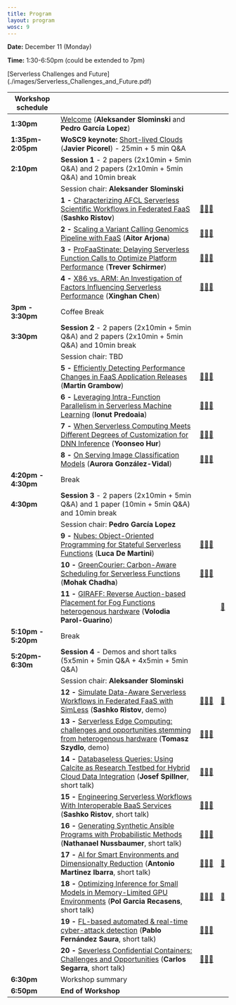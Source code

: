 ```yaml
---
title: Program 
layout: program
wosc: 9
---
```


**Date:** December 11 (Monday)

**Time:** 1:30-6:50pm (could be extended to 7pm)

[Serverless Challenges and Future] (./images/Serverless_Challenges_and_Future.pdf)

| Workshop schedule  | | | |
| --- | --- | --- | --- |
| **1:30pm** | [Welcome](https://docs.google.com/presentation/d/1EK5MTlJJcjWCKNWwkaYs8drKcAmpsUmQQAFbktnmwVo/edit?usp=sharing) (**Aleksander Slominski** and **Pedro García Lopez**) | | |
| **1:35pm-2:05pm** | **WoSC9 keynote:** [Short-lived Clouds](./keynotes) (**Javier Picorel**) - 25min + 5 min Q&A  | | |
| **2:10pm** | **Session 1** - 2 papers (2x10min + 5min Q&A) and 2 papers (2x10min + 5min Q&A) and 10min break| | |
| | Session chair: **Aleksander Slominski**| | |
| | **1 -** [Characterizing AFCL Serverless Scientific Workflows in Federated FaaS](./papers/p1) (**Sashko Ristov**) | [👨🏻‍🏫](./presentations/p1.pdf) | |
| | **2 -** [Scaling a Variant Calling Genomics Pipeline with FaaS](./papers/p2) (**Aitor Arjona**) | [👨🏻‍🏫](./presentations/p2.pdf)| |
| | **3 -** [ProFaaStinate: Delaying Serverless Function Calls to Optimize Platform Performance](./papers/p3) (**Trever Schirmer**)|  [👨🏻‍🏫](./presentations/p3.pdf)| |
| | **4 -** [X86 vs. ARM: An Investigation of Factors Influencing Serverless Performance](./papers/p4) (**Xinghan Chen**) |[👨🏻‍🏫](./presentations/p4.pdf) | |
| **3pm - 3:30pm** | Coffee Break | | |
| **3:30pm** | **Session 2** - 2 papers (2x10min + 5min Q&A) and 2 papers (2x10min + 5min Q&A) and 10min break | | |
| | Session chair: TBD| | |
| | **5 -** [Efficiently Detecting Performance Changes in FaaS Application Releases](./papers/p5) (**Martin Grambow**)|[👨🏻‍🏫](./presentations/p5.pdf) | |
| | **6 -** [Leveraging Intra-Function Parallelism in Serverless Machine Learning](./papers/p6)  (**Ionut Predoaia**) | [👨🏻‍🏫](./presentations/p6.pdf)| |
| | **7 -** [When Serverless Computing Meets Different Degrees of Customization for DNN Inference](./papers/p7) (**Yoonseo Hur**) |[👨🏻‍🏫](./presentations/p7.pdf) | |
| | **8 -** [On Serving Image Classification Models](./papers/p8) (**Aurora González-Vidal**) | [👨🏻‍🏫](./presentations/p8.pdf)| |
| **4:20pm - 4:30pm** | Break | | |
| **4:30pm** | **Session 3** - 2 papers (2x10min + 5min Q&A) and 1 paper (10min +  5min Q&A) and 10min break| | |
| | Session chair: **Pedro García Lopez**| | |
| | **9 -** [Nubes: Object-Oriented Programming for Stateful Serverless Functions](./papers/p9) (**Luca De Martini**) | [👨🏻‍🏫](./presentations/p9.pdf)| |
| | **10 -** [GreenCourier: Carbon-Aware Scheduling for Serverless Functions](./papers/p10) (**Mohak Chadha**)| [👨🏻‍🏫](./presentations/p10.pdf)| |
| | **11 -** [GIRAFF: Reverse Auction-based Placement for Fog Functions heterogenous hardware](./papers/p11) (**Volodia Parol-Guarino**) | | [🎥](https://www.youtube.com/watch?v=wNig7v7Ju1E) |
| **5:10pm - 5:20pm** | Break | | |
| **5:20pm-6:30m** | **Session 4** - Demos and short talks (5x5min + 5min Q&A +  4x5min + 5min Q&A) | | |
| | Session chair: **Aleksander Slominski**| | |
| | **12 -** [Simulate Data-Aware Serverless Workflows in Federated FaaS with SimLess](./demos/d12) (**Sashko Ristov**, demo)|[👨🏻‍🏫](./presentations/d12.pdf) | [🎥](https://www.youtube.com/watch?v=zHwG1r9KxzU) |
| | **13 -** [Serverless Edge Computing: challenges and opportunities stemming from heterogenous hardware](./demos/d13) (**Tomasz Szydlo**, demo) |[👨🏻‍🏫](./presentations/d13.pdf) |  |
| | **14 -** [Databaseless Queries: Using Calcite as Research Testbed for Hybrid Cloud Data Integration](./demos/d14) (**Josef Spillner**, short talk)| [👨🏻‍🏫](./presentations/d14.pdf)|  |
| | **15 -** [Engineering Serverless Workflows With Interoperable BaaS Services](./demos/d15) (**Sashko Ristov**, short talk) | [👨🏻‍🏫](./presentations/d15.pdf)| |
| | **16 -** [Generating Synthetic Ansible Programs with Probabilistic Methods](./demos/d16) (**Nathanael Nussbaumer**, short talk) | [👨🏻‍🏫](./presentations/d16.pdf) |  |
| | **17 -** [AI for Smart Environments and Dimensionalty Reduction](./demos/d17) (**Antonio Martinez Ibarra**, short talk) | [👨🏻‍🏫](./presentations/d17.pdf) | [🎥](https://www.youtube.com/watch?v=k-c3C3FuurI) |
| | **18 -** [Optimizing Inference for Small Models in Memory-Limited GPU Environments](./demos/d18) (**Pol Garcia Recasens**, short talk)|[👨🏻‍🏫](./presentations/d18.pdf) | [🎥](https://drive.google.com/file/d/1D-z_mO5DrPabO2eE6LAbmrOuUQdTrLhd/view) |
| | **19 -** [FL-based automated & real-time cyber-attack detection](./demos/d19) (**Pablo Fernández Saura**, short talk) | [👨🏻‍🏫](./presentations/d19.pdf)| |
| | **20 -** [Severless Confidential Containers: Challenges and Opportunities](./demos/d20) (**Carlos Segarra**, short talk)| [👨🏻‍🏫](./presentations/d20.pdf) | |
| **6:30pm** | Workshop summary | |
| **6:50pm** | **End of Workshop** | |